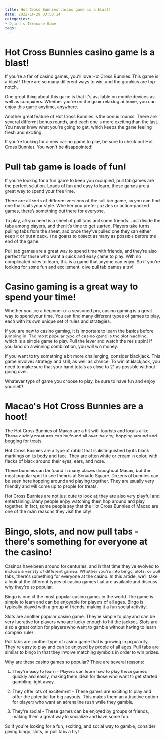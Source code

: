 ```yaml
---
title: Hot Cross Bunnies casino game is a blast!
date: 2022-10-29 03:50:14
categories:
- Djinn s Treasure Game
tags:
---
```



#  Hot Cross Bunnies casino game is a blast!

If you're a fan of casino games, you'll love Hot Cross Bunnies. This game is a blast! There are so many different ways to win, and the graphics are top-notch.

One great thing about this game is that it's available on mobile devices as well as computers. Whether you're on the go or relaxing at home, you can enjoy this game anytime, anywhere.

Another great feature of Hot Cross Bunnies is the bonus rounds. There are several different bonus rounds, and each one is more exciting than the last. You never know what you're going to get, which keeps the game feeling fresh and exciting.

If you're looking for a new casino game to play, be sure to check out Hot Cross Bunnies. You won't be disappointed!

#  Pull tab game is loads of fun!

If you’re looking for a fun game to keep you occupied, pull tab games are the perfect solution. Loads of fun and easy to learn, these games are a great way to spend your free time.

There are all sorts of different versions of the pull tab game, so you can find one that suits your style. Whether you prefer puzzles or action-packed games, there’s something out there for everyone.

To play, all you need is a sheet of pull tabs and some friends. Just divide the tabs among players, and then it’s time to get started. Players take turns pulling tabs from the sheet, and once they’ve pulled one they can either keep it or put it back. The goal is to collect as many as possible before the end of the game.

Pull tab games are a great way to spend time with friends, and they’re also perfect for those who want a quick and easy game to play. With no complicated rules to learn, this is a game that anyone can enjoy. So if you’re looking for some fun and excitement, give pull tab games a try!

#  Casino gaming is a great way to spend your time!

Whether you are a beginner or a seasoned pro, casino gaming is a great way to spend your time. You can find many different types of games to play, each with its own unique set of rules and strategies.

If you are new to casino gaming, it is important to learn the basics before jumping in. The most popular type of casino game is the slot machine, which is a simple game to play. Pull the lever and watch the reels spin! If you land on a winning combination, you will win money.

If you want to try something a bit more challenging, consider blackjack. This game involves strategy and skill, as well as chance. To win at blackjack, you need to make sure that your hand totals as close to 21 as possible without going over.

Whatever type of game you choose to play, be sure to have fun and enjoy yourself!

#  Macao's Hot Cross Bunnies are a hoot! 

The Hot Cross Bunnies of Macao are a hit with tourists and locals alike. These cuddly creatures can be found all over the city, hopping around and begging for treats.

Hot Cross Bunnies are a type of rabbit that is distinguished by its black markings on its body and face. They are often white or cream in color, with flecks of black around their eyes, ears, and nose.

These bunnies can be found in many places throughout Macao, but the most popular spot to see them is at Senado Square. Dozens of bunnies can be seen here hopping around and playing together. They are usually very friendly and will come up to people for treats.

Hot Cross Bunnies are not just cute to look at; they are also very playful and entertaining. Many people enjoy watching them hop around and play together. In fact, some people say that the Hot Cross Bunnies of Macao are one of the main reasons they visit the city!

#  Bingo, slots, and now pull tabs - there's something for everyone at the casino!

Casinos have been around for centuries, and in that time they've evolved to include a variety of different games. Whether you're into bingo, slots, or pull tabs, there's something for everyone at the casino. In this article, we'll take a look at the different types of casino games that are available and discuss why they're so popular.

Bingo is one of the most popular casino games in the world. The game is simple to learn and can be enjoyable for players of all ages. Bingo is typically played with a group of friends, making it a fun social activity.

Slots are another popular casino game. They're simple to play and can be very lucrative for players who are lucky enough to hit the jackpot. Slots are also a great option for players who want to gamble without having to learn complex rules.

Pull tabs are another type of casino game that is growing in popularity. They're easy to play and can be enjoyed by people of all ages. Pull tabs are similar to bingo in that they involve matching symbols in order to win prizes.

Why are these casino games so popular? There are several reasons:

1) They're easy to learn - Players can learn how to play these games quickly and easily, making them ideal for those who want to get started gambling right away.

2) They offer lots of excitement - These games are exciting to play and offer the potential for big payouts. This makes them an attractive option for players who want an adrenaline rush while they gamble.

3) They're social - These games can be enjoyed by groups of friends, making them a great way to socialize and have some fun.

So if you're looking for a fun, exciting, and social way to gamble, consider giving bingo, slots, or pull tabs a try!
